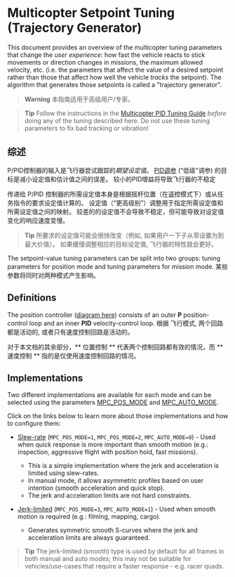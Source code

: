 # Multicopter Setpoint Tuning (Trajectory Generator)

This document provides an overview of the multicopter tuning parameters that change the *user experience*: how fast the vehicle reacts to stick movements or direction changes in missions, the maximum allowed velocity, etc. (i.e. the parameters that affect the value of a desired setpoint rather than those that affect how well the vehicle *tracks* the setpoint). The algorithm that generates those setpoints is called a "trajectory generator".

> **Warning** 本指南适用于高级用户/专家。

<span></span>

> **Tip** Follow the instructions in the [Multicopter PID Tuning Guide](../config_mc/pid_tuning_guide_multicopter.md) *before* doing any of the tuning described here. Do not use these tuning parameters to fix bad tracking or vibration!

## 综述

P/PID控制器的输入是飞行器尝试跟踪的*期望设定值*。 [PID调参](../config_mc/pid_tuning_guide_multicopter.md) ("低级"调参) 的目标是减小设定值和估计值之间的误差。 较小的PID增益将导致飞行器的不稳定

传递给 P/PID 控制器的所需设定值本身是根据摇杆位置（在遥控模式下）或从任务指令的要求设定值计算的。 设定值（“更高级别”）调整用于指定所需设定值和所需设定值之间的映射。 较差的的设定值不会导致不稳定，但可能导致对设定值变化的响应速度变慢。

> **Tip** 所要求的设定值可能会很快改变（例如, 如果用户一下子从零设置为到最大价值）。 如果缓慢调整相应的目标设定值, 飞行器的特性就会更好。

The setpoint-value tuning parameters can be split into two groups: tuning parameters for position mode and tuning parameters for mission mode. 某些参数将同时对两种模式产生影响。

## Definitions

The position controller ([diagram here](https://dev.px4.io/master/en/flight_stack/controller_diagrams.html#multicopter-position-controller)) consists of an outer **P** position-control loop and an inner **PID** velocity-control loop. 根据 飞行模式, 两个回路都是活动的, 或者只有速度控制回路是活动的。

对于本文档的其余部分，** 位置控制 ** 代表两个控制回路都有效的情况，而 ** 速度控制 ** 指的是仅使用速度控制回路的情况。

## Implementations

Two different implementations are available for each mode and can be selected using the parameters [MPC_POS_MODE](../advanced_config/parameter_reference.md#MPC_POS_MODE) and [MPC_AUTO_MODE](../advanced_config/parameter_reference.md#MPC_AUTO_MODE).

Click on the links below to learn more about those implementations and how to configure them:

- [Slew-rate](../config_mc/mc_slew_rate_type_trajectory.md) (`MPC_POS_MODE=1`, `MPC_POS_MODE=2`, `MPC_AUTO_MODE=0`) - Used when quick response is more important than smooth motion (e.g.: inspection, aggressive flight with position hold, fast missions).
  
  - This is a simple implementation where the jerk and acceleration is limited using slew-rates.
  - In manual mode, it allows asymmetric profiles based on user intention (smooth acceleration and quick stop).
  - The jerk and acceleration limits are not hard constraints.

- [Jerk-limited](../config_mc/mc_jerk_limited_type_trajectory.md) (`MPC_POS_MODE=3`, `MPC_AUTO_MODE=1`) - Used when smooth motion is required (e.g.: filming, mapping, cargo).
  
  - Generates symmetric smooth S-curves where the jerk and acceleration limits are always guaranteed.

> **Tip** The jerk-limited (smooth) type is used by default for all frames in both manual and auto modes; this may not be suitable for vehicles/use-cases that require a faster response - e.g. racer quads.